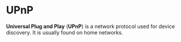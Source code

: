 # UPnP

**Universal Plug and Play** (**UPnP**) is a network protocol used for device
discovery. It is usually found on home networks.
